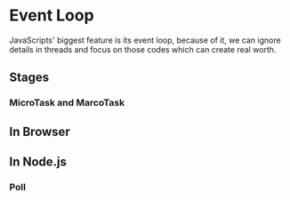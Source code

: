# Event Loop

JavaScripts' biggest feature is its event loop, because of it, we can ignore details in threads and focus on those codes which can create real worth.

## Stages

### MicroTask and MarcoTask

## In Browser

## In Node.js

### Poll
